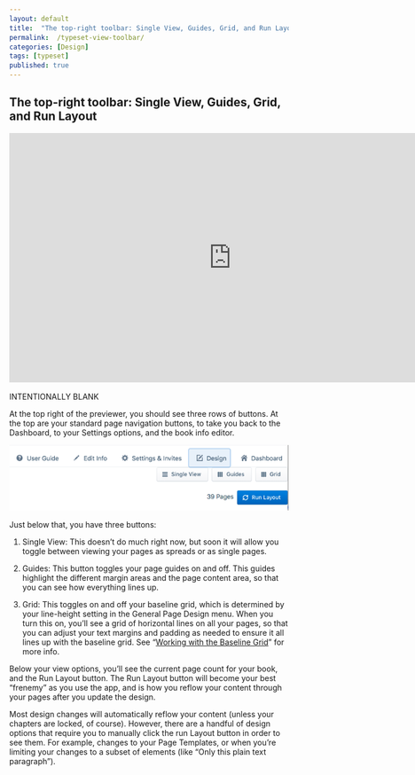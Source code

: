```yaml
---
layout: default
title:  "The top-right toolbar: Single View, Guides, Grid, and Run Layout"
permalink:  /typeset-view-toolbar/
categories: [Design]
tags: [typeset]
published: true
---
```


<section data-type="chapter" class="hsecchapter" data-hederis-type="hsecchapter" id="typeset-view-toolbar" data-pi-attrs="id: typeset-view-toolbar; data-tags: typeset;" role="doc-chapter" data-tags="typeset" data-author-name=" " data-book-title=" " title="The top-right toolbar: Single View, Guides, Grid, and Run Layout"><h1 data-hederis-type="hblkchaptitle" class="hblkchaptitle" id="pqnvQcU13">The top-right toolbar: Single View, Guides, Grid, and Run Layout</h1><iframe width="800" height="450" src="https://www.youtube.com/embed/uJFdCjW8Rl8" frameborder="0" allow="accelerometer;" encrypted-media="" gyroscope="" picture-in-picture="" allowfullscreen="" id="p4k4Nsjcv"></iframe><p data-embedded-html="true" id="pgu8hfvk9">INTENTIONALLY BLANK</p><p class="hblkp" data-hederis-type="hblkp" id="pAGTBSl4c">At the top right of the previewer, you should see three rows of buttons. At the top are your standard page navigation buttons, to take you back to the Dashboard, to your Settings options, and the book info editor.</p><img data-hederis-type="hblkimg" class="hblkimg" id="pHlombZ8D" src="/images/righttoolbar.png" data-img-src="righttoolbar.png"/><p class="hblkp" data-hederis-type="hblkp" id="puJ1SfaW6">Just below that, you have three buttons:</p><ol class="hwprnumlist" data-hederis-type="hwprnumlist" id="pdHCTlnfJ"><li class="hblkoli" data-hederis-type="hblkoli" id="liWd0Wy0yk"><p class="hblkoli" data-hederis-type="hblklip" id="pMwkYGxp0">Single View: This doesn&#8217;t do much right now, but soon it will allow you toggle between viewing your pages as spreads or as single pages.</p></li><li class="hblkoli" data-hederis-type="hblkoli" id="lic20iw8oq"><p class="hblkoli" data-hederis-type="hblklip" id="pLg9u4V36">Guides: This button toggles your page guides on and off. This guides highlight the different margin areas and the page content area, so that you can see how everything lines up.</p></li><li class="hblkoli" data-hederis-type="hblkoli" id="li6NdvAY6l"><p class="hblkoli" data-hederis-type="hblklip" id="pTrjZartz">Grid: This toggles on and off your baseline grid, which is determined by your line-height setting in the General Page Design menu. When you turn this on, you&#8217;ll see a grid of horizontal lines on all your pages, so that you can adjust your text margins and padding as needed to ensure it all lines up with the baseline grid. See &#8220;<a href="{% post_url 2020-08-11-24-WorkingwiththeBaselineGrid %}" data-hederis-type="hspana" id="pVCeVV2dr"><span class="Hyperlink" data-hederis-type="hspnspan" id="pTE1IaaqC">Working with the Baseline Grid</span></a>&#8221; for more info.</p></li></ol><p class="hblkp" data-hederis-type="hblkp" id="p2A7u6cIM">Below your view options, you&#8217;ll see the current page count for your book, and the Run Layout button. The Run Layout button will become your best &#8220;frenemy&#8221; as you use the app, and is how you reflow your content through your pages after you update the design.</p><p class="hblkp" data-hederis-type="hblkp" id="pktAOSs37">Most design changes will automatically reflow your content (unless your chapters are locked, of course). However, there are a handful of design options that require you to manually click the run Layout button in order to see them. For example, changes to your Page Templates, or when you&#8217;re limiting your changes to a subset of elements (like &#8220;Only this plain text paragraph&#8221;).</p></section>
